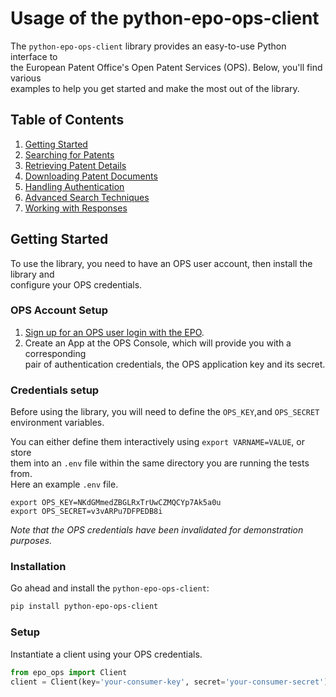 # Usage of the python-epo-ops-client

The `python-epo-ops-client` library provides an easy-to-use Python interface to  
the European Patent Office's Open Patent Services (OPS). Below, you'll find various  
examples to help you get started and make the most out of the library.  

## Table of Contents

1. [Getting Started](#getting-started)
2. [Searching for Patents](#searching-for-patents)
3. [Retrieving Patent Details](#retrieving-patent-details)
4. [Downloading Patent Documents](#downloading-patent-documents)
5. [Handling Authentication](#handling-authentication)
7. [Advanced Search Techniques](#advanced-search-techniques)
8. [Working with Responses](#working-with-responses)

## Getting Started

To use the library, you need to have an OPS user account, then install the library and  
configure your OPS credentials.

### OPS Account Setup

1.  [Sign up for an OPS user login with the EPO][ops registration].  
2.  Create an App at the OPS Console, which will provide you with a corresponding  
    pair of authentication credentials, the OPS application key and its secret.  

### Credentials setup

Before using the library, you will need to define the `OPS_KEY`,and `OPS_SECRET`  
environment variables.

You can either define them interactively using `export VARNAME=VALUE`, or store  
them into an `.env` file within the same directory you are running the tests from.  
Here an example `.env` file.  

```shell
export OPS_KEY=NKdGMmedZBGLRxTrUwCZMQCYp7Ak5a0u
export OPS_SECRET=v3vARPu7DFPEDB8i
```

_Note that the OPS credentials have been invalidated for demonstration purposes._  

### Installation

Go ahead and install the `python-epo-ops-client`:  

```bash
pip install python-epo-ops-client
```

### Setup

Instantiate a client using your OPS credentials.  

```python
from epo_ops import Client
client = Client(key='your-consumer-key', secret='your-consumer-secret')  # Replace with your actual credentials
```

[ops registration]: https://developers.epo.org/user/register